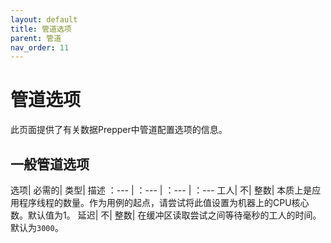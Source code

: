 ```yaml
---
layout: default
title: 管道选项
parent: 管道
nav_order: 11
---
```


# 管道选项

此页面提供了有关数据Prepper中管道配置选项的信息。

## 一般管道选项

选项| 必需的| 类型| 描述
：--- | ：--- | ：--- | ：---
工人| 不| 整数| 本质上是应用程序线程的数量。作为用例的起点，请尝试将此值设置为机器上的CPU核心数。默认值为1。
延迟| 不| 整数| 在缓冲区读取尝试之间等待毫秒的工人的时间。默认为`3000`。


